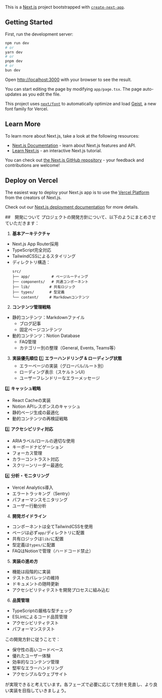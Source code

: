 This is a [Next.js](https://nextjs.org) project bootstrapped with [`create-next-app`](https://nextjs.org/docs/app/api-reference/cli/create-next-app).

## Getting Started

First, run the development server:

```bash
npm run dev
# or
yarn dev
# or
pnpm dev
# or
bun dev
```

Open [http://localhost:3000](http://localhost:3000) with your browser to see the result.

You can start editing the page by modifying `app/page.tsx`. The page auto-updates as you edit the file.

This project uses [`next/font`](https://nextjs.org/docs/app/building-your-application/optimizing/fonts) to automatically optimize and load [Geist](https://vercel.com/font), a new font family for Vercel.

## Learn More

To learn more about Next.js, take a look at the following resources:

- [Next.js Documentation](https://nextjs.org/docs) - learn about Next.js features and API.
- [Learn Next.js](https://nextjs.org/learn) - an interactive Next.js tutorial.

You can check out [the Next.js GitHub repository](https://github.com/vercel/next.js) - your feedback and contributions are welcome!

## Deploy on Vercel

The easiest way to deploy your Next.js app is to use the [Vercel Platform](https://vercel.com/new?utm_medium=default-template&filter=next.js&utm_source=create-next-app&utm_campaign=create-next-app-readme) from the creators of Next.js.

Check out our [Next.js deployment documentation](https://nextjs.org/docs/app/building-your-application/deploying) for more details.

##　開発について
プロジェクトの開発方針について、以下のようにまとめさせていただきます：

1. **基本アーキテクチャ**
- Next.js App Router採用
- TypeScript完全対応
- TailwindCSSによるスタイリング
- ディレクトリ構造：
  ```
  src/
  ├── app/          # ページルーティング
  ├── components/   # 共通コンポーネント
  ├── lib/         # 共有ロジック
  ├── types/       # 型定義
  └── content/     # Markdownコンテンツ
  ```

2. **コンテンツ管理戦略**
- 静的コンテンツ：Markdownファイル
  - ブログ記事
  - 固定ページコンテンツ
- 動的コンテンツ：Notion Database
  - FAQ管理
  - カテゴリー別の整理（General, Events, Teams等）

3. **実装優先順位**
1️⃣ **エラーハンドリング & ローディング状態**
   - エラーページの実装（グローバル/ルート別）
   - ローディング表示（スケルトンUI）
   - ユーザーフレンドリーなエラーメッセージ

2️⃣ **キャッシュ戦略**
   - React Cacheの実装
   - Notion APIレスポンスのキャッシュ
   - 静的ページ生成の最適化
   - 動的コンテンツの再検証戦略

3️⃣ **アクセシビリティ対応**
   - ARIAラベル/ロールの適切な使用
   - キーボードナビゲーション
   - フォーカス管理
   - カラーコントラスト対応
   - スクリーンリーダー最適化

4️⃣ **分析・モニタリング**
   - Vercel Analytics導入
   - エラートラッキング（Sentry）
   - パフォーマンスモニタリング
   - ユーザー行動分析

4. **開発ガイドライン**
- コンポーネントは全てTailwindCSSを使用
- ページは必ず`app/`ディレクトリに配置
- 共有ロジックは`lib/`に配置
- 型定義は`types/`に配置
- FAQはNotionで管理（ハードコード禁止）

5. **実装の進め方**
- 機能は段階的に実装
- テストカバレッジの維持
- ドキュメントの随時更新
- アクセシビリティテストを開発プロセスに組み込む

6. **品質管理**
- TypeScriptの厳格な型チェック
- ESLintによるコード品質管理
- アクセシビリティテスト
- パフォーマンステスト

この開発方針に従うことで：
- 保守性の高いコードベース
- 優れたユーザー体験
- 効率的なコンテンツ管理
- 堅牢なエラーハンドリング
- アクセシブルなウェブサイト

が実現できると考えています。各フェーズで必要に応じて方針を見直し、より良い実装を目指していきましょう。
